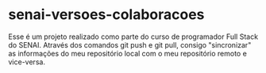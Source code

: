# senai-versoes-colaboracoes
Esse é um projeto realizado como parte do curso de programador Full Stack do SENAI.
Através dos comandos git push e git pull, consigo "sincronizar" as informações do meu repositório local com o meu repositório remoto e vice-versa.
